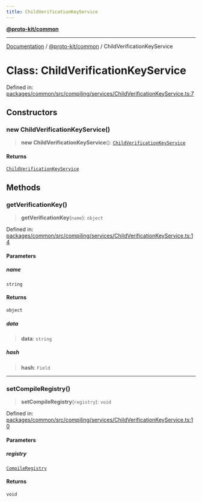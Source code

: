 ```yaml
---
title: ChildVerificationKeyService
---
```


[**@proto-kit/common**](../README.md)

***

[Documentation](../../../README.md) / [@proto-kit/common](../README.md) / ChildVerificationKeyService

# Class: ChildVerificationKeyService

Defined in: [packages/common/src/compiling/services/ChildVerificationKeyService.ts:7](https://github.com/proto-kit/framework/blob/b953c754e500c62f01fbbd6d09adfb2f5577269d/packages/common/src/compiling/services/ChildVerificationKeyService.ts#L7)

## Constructors

### new ChildVerificationKeyService()

> **new ChildVerificationKeyService**(): [`ChildVerificationKeyService`](ChildVerificationKeyService.md)

#### Returns

[`ChildVerificationKeyService`](ChildVerificationKeyService.md)

## Methods

### getVerificationKey()

> **getVerificationKey**(`name`): `object`

Defined in: [packages/common/src/compiling/services/ChildVerificationKeyService.ts:14](https://github.com/proto-kit/framework/blob/b953c754e500c62f01fbbd6d09adfb2f5577269d/packages/common/src/compiling/services/ChildVerificationKeyService.ts#L14)

#### Parameters

##### name

`string`

#### Returns

`object`

##### data

> **data**: `string`

##### hash

> **hash**: `Field`

***

### setCompileRegistry()

> **setCompileRegistry**(`registry`): `void`

Defined in: [packages/common/src/compiling/services/ChildVerificationKeyService.ts:10](https://github.com/proto-kit/framework/blob/b953c754e500c62f01fbbd6d09adfb2f5577269d/packages/common/src/compiling/services/ChildVerificationKeyService.ts#L10)

#### Parameters

##### registry

[`CompileRegistry`](CompileRegistry.md)

#### Returns

`void`
